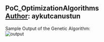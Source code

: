 ## PoC_OptimizationAlgorithms <br/> [Author](https://github.com/aykutcanustun): aykutcanustun
Sample Output of the Genetic Algorithm: <br/>
![output](https://github.com/aykutcanustun/PoC_GeneticAlgorithm/blob/main/output.png) <br/>
